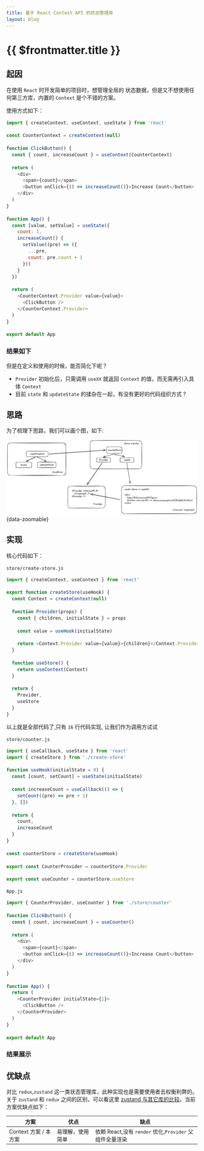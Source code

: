 ```yaml
---
title: 基于 React Context API 的状态管理库
layout: blog
---
```


<script setup>
import Demo from '@/components/ReactWrap/index.vue'
import OriginApp from './demo/origin.jsx'
import OptimizationApp from './demo/index.jsx'
</script>

# {{ $frontmatter.title }}

## 起因

在使用 `React` 时开发简单的项目时，想管理全局的 状态数据，但是又不想使用任何第三方库，内置的 `Context` 是个不错的方案。

使用方式如下：

```js
import { createContext, useContext, useState } from 'react'

const CounterContext = createContext(null)

function ClickButton() {
  const { count, increaseCount } = useContext(CounterContext)

  return (
    <div>
      <span>{count}</span>
      <button onClick={() => increaseCount()}>Increase Count</button>
    </div>
  )
}

function App() {
  const [value, setValue] = useState({
    count: 1,
    increaseCount() {
      setValue((pre) => ({
        ...pre,
        count: pre.count + 1
      }))
    }
  })

  return (
    <CounterContext.Provider value={value}>
      <ClickButton />
    </CounterContext.Provider>
  )
}

export default App
```

### 结果如下

<Demo :component="OriginApp"/>

但是在定义和使用的时候，能否简化下呢？

- `Provider` 初始化后，只需调用 `useXX` 就返回 `Context` 的值，而无需再引入具体 `Context`
- 目前 `state` 和 `updateState` 的揉杂在一起，有没有更好的代码组织方式 ?

## 思路

为了梳理下思路，我们可以画个图，如下:

![logic](../assets/image.png){data-zoomable}

## 实现

核心代码如下：

`store/create-store.js`

```js
import { createContext, useContext } from 'react'

export function createStore(useHook) {
  const Context = createContext(null)

  function Provider(props) {
    const { children, initialState } = props

    const value = useHook(initialState)

    return <Context.Provider value={value}>{children}</Context.Provider>
  }

  function useStore() {
    return useContext(Context)
  }

  return {
    Provider,
    useStore
  }
}
```

以上就是全部代码了,只有 `16` 行代码实现, 让我们作为调用方试试

`store/counter.js`

```js
import { useCallback, useState } from 'react'
import { createStore } from './create-store'

function useHook(initialState = 0) {
  const [count, setCount] = useState(initialState)

  const increaseCount = useCallback(() => {
    setCount((pre) => pre + 1)
  }, [])

  return {
    count,
    increaseCount
  }
}

const counterStore = createStore(useHook)

export const CounterProvider = counterStore.Provider

export const useCounter = counterStore.useStore
```

`App.js`

```js
import { CounterProvider, useCounter } from './store/counter'

function ClickButton() {
  const { count, increaseCount } = useCounter()

  return (
    <div>
      <span>{count}</span>
      <button onClick={() => increaseCount()}>Increase Count</button>
    </div>
  )
}

function App() {
  return (
    <CounterProvider initialState={1}>
      <ClickButton />
    </CounterProvider>
  )
}

export default App
```

### 结果展示

<Demo :component="OptimizationApp"/>

## 优缺点

对比 `redux`,`zustand` 这一类状态管理库，此种实现也是需要使用者去权衡利弊的。关于 `zustand` 和 `redux` 之间的区别，可以看这里 [zustand 与其它库的比较](https://docs.pmnd.rs/zustand/getting-started/comparison)。当前方案优缺点如下：

| 方案                  | 优点             | 缺点                                                    |
| --------------------- | ---------------- | ------------------------------------------------------- |
| Context 方案 / 本方案 | 易理解，使用简单 | 依赖 React,没有 `render` 优化,`Provider` 父组件全量渲染 |
